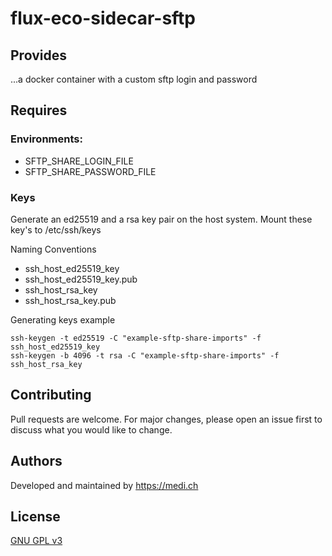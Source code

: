 # flux-eco-sidecar-sftp
## Provides
...a docker container with a custom sftp login and password
## Requires
### Environments:
- SFTP_SHARE_LOGIN_FILE
- SFTP_SHARE_PASSWORD_FILE

### Keys
Generate an ed25519 and a rsa key pair on the host system. Mount these key's to /etc/ssh/keys

Naming Conventions
- ssh_host_ed25519_key
- ssh_host_ed25519_key.pub
- ssh_host_rsa_key
- ssh_host_rsa_key.pub


Generating keys example
```
ssh-keygen -t ed25519 -C "example-sftp-share-imports" -f ssh_host_ed25519_key
ssh-keygen -b 4096 -t rsa -C "example-sftp-share-imports" -f ssh_host_rsa_key
```

## Contributing

Pull requests are welcome. For major changes, please open an issue first
to discuss what you would like to change.

## Authors
Developed and maintained by https://medi.ch

## License

[GNU GPL v3](LICENSE.md)
